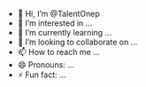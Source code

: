 - 👋 Hi, I’m @TalentOnep
- 👀 I’m interested in ...
- 🌱 I’m currently learning ...
- 💞️ I’m looking to collaborate on ...
- 📫 How to reach me ...
- 😄 Pronouns: ...
- ⚡ Fun fact: ...

<!---
TalentOnep/TalentOnep is a ✨ special ✨ repository because its `README.md` (this file) appears on your GitHub profile.
You can click the Preview link to take a look at your changes.
--->
